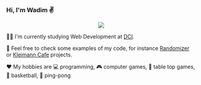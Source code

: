### Hi, I'm Wadim :v:

<p align="center">
  <img src="https://telspy.net/images/contacts.gif" />
</p>

:man_student: I'm currently studying Web Development at [DCI](https://digitalcareerinstitute.org/).

:briefcase: Feel free to check some examples of my code, for instance [Randomizer](https://sempris.github.io/civ_randomizer/) or [Kleimann Cafe](https://sempris.github.io/kleimann/) projects.

:hearts: My hobbies are :computer: programming, :video_game: computer games, :game_die: table top games, :basketball: basketball, :ping_pong: ping-pong
